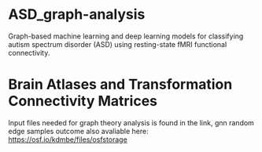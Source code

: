 # ASD_graph-analysis
Graph-based machine learning and deep learning models for classifying autism spectrum disorder (ASD) using resting-state fMRI functional connectivity.

# Brain Atlases and Transformation Connectivity Matrices
Input files needed for graph theory analysis is found in the link, gnn random edge samples outcome also avaliable here: https://osf.io/kdmbe/files/osfstorage
